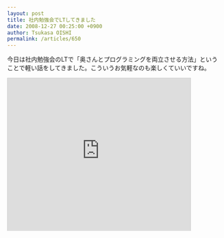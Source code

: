 ```yaml
---
layout: post
title: 社内勉強会でLTしてきました
date: 2008-12-27 00:25:00 +0900
author: Tsukasa OISHI
permalink: /articles/650
---
```


今日は社内勉強会のLTで「奥さんとプログラミングを両立させる方法」ということで軽い話をしてきました。こういうお気軽なのも楽しくていいですね。

<iframe src="https://www.slideshare.net/slideshow/embed_code/10615278" width="427" height="356" frameborder="0" marginwidth="0" marginheight="0" scrolling="no" style="border:1px solid #CCC;border-width:1px 1px 0;margin-bottom:5px" allowfullscreen webkitallowfullscreen mozallowfullscreen></iframe>

